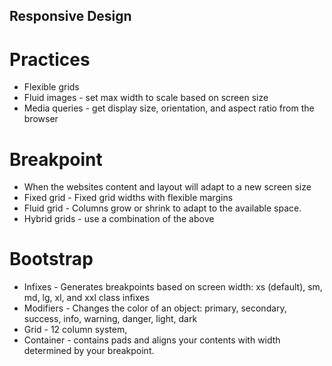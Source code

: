 ## Responsive Design

# Practices
- Flexible grids
- Fluid images - set max width to scale based on screen size
- Media queries - get display size, orientation, and aspect ratio from the browser 

# Breakpoint
- When the websites content and layout will adapt to a new screen size
- Fixed grid - Fixed grid widths with flexible margins
- Fluid grid - Columns grow or shrink to adapt to the available space.
- Hybrid grids - use a combination of the above

# Bootstrap
- Infixes - Generates breakpoints based on screen width: xs (default), sm, md, lg, xl, and xxl class infixes
- Modifiers - Changes the color of an object: primary, secondary, success, info, warning, danger, light, dark
- Grid - 12 column system, 
- Container - contains pads and aligns your contents with width determined by your breakpoint.